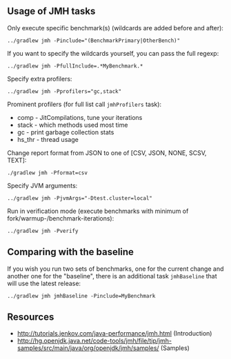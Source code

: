 ## Usage of JMH tasks

Only execute specific benchmark(s) (wildcards are added before and after):
```
../gradlew jmh -Pinclude="(BenchmarkPrimary|OtherBench)"
```
If you want to specify the wildcards yourself, you can pass the full regexp:
```
../gradlew jmh -PfullInclude=.*MyBenchmark.*
```

Specify extra profilers:
```
../gradlew jmh -Pprofilers="gc,stack"
```

Prominent profilers (for full list call `jmhProfilers` task):
- comp - JitCompilations, tune your iterations
- stack - which methods used most time
- gc - print garbage collection stats
- hs_thr - thread usage

Change report format from JSON to one of [CSV, JSON, NONE, SCSV, TEXT]:
```
./gradlew jmh -Pformat=csv
```

Specify JVM arguments:
```
../gradlew jmh -PjvmArgs="-Dtest.cluster=local"
```

Run in verification mode (execute benchmarks with minimum of fork/warmup-/benchmark-iterations):
```
../gradlew jmh -Pverify
```

## Comparing with the baseline
If you wish you run two sets of benchmarks, one for the current change and another one for the "baseline",
there is an additional task `jmhBaseline` that will use the latest release:
```
../gradlew jmh jmhBaseline -Pinclude=MyBenchmark
```

## Resources
- http://tutorials.jenkov.com/java-performance/jmh.html (Introduction)
- http://hg.openjdk.java.net/code-tools/jmh/file/tip/jmh-samples/src/main/java/org/openjdk/jmh/samples/ (Samples)
